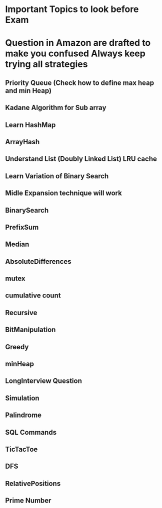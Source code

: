 # Important Topics to look before Exam
# Question in Amazon are drafted to make you confused Always keep trying all strategies
## Priority Queue (Check how to define max heap and min Heap)
## Kadane Algorithm for Sub array
## Learn HashMap
## ArrayHash
## Understand List (Doubly Linked List) LRU cache 
## Learn Variation of Binary Search
## Midle Expansion technique will work
## BinarySearch 
## PrefixSum
## Median 
## AbsoluteDifferences
## mutex
## cumulative count
## Recursive
## BitManipulation
## Greedy
## minHeap
## LongInterview Question
## Simulation
## Palindrome
## SQL Commands
## TicTacToe
## DFS 
## RelativePositions
## Prime Number